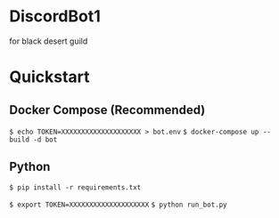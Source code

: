 # DiscordBot1
 for black desert guild

# Quickstart

## Docker Compose (Recommended)
`$ echo TOKEN=XXXXXXXXXXXXXXXXXXXX > bot.env`
`$ docker-compose up --build -d bot`

## Python
`$ pip install -r requirements.txt`

`$ export TOKEN=XXXXXXXXXXXXXXXXXXXX`
`$ python run_bot.py`
